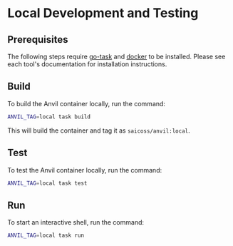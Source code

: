 # Local Development and Testing

## Prerequisites

The following steps require [go-task](https://taskfile.dev/#/) and [docker](https://docs.docker.com/get-docker/) to be installed. Please see each tool's documentation for installation instructions.

## Build

To build the Anvil container locally, run the command:

```bash
ANVIL_TAG=local task build
```

This will build the container and tag it as `saicoss/anvil:local`.

## Test

To test the Anvil container locally, run the command:

```bash
ANVIL_TAG=local task test
```

## Run

To start an interactive shell, run the command:

```bash
ANVIL_TAG=local task run
```
